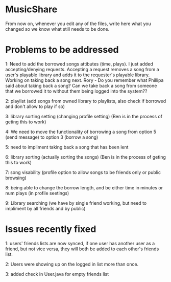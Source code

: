 MusicShare
==========

From now on, whenever you edit any of the files, write here what you changed so we know what still needs to be done.


Problems to be addressed
=====================

1: Need to add the borrowed songs attibutes (time, plays). I just added accepting/denying requests. Accepting a request removes a song from a user's playable library and adds it to the requester's playable library. Working on taking back a song next. Rory - Do you remember what Phillipa said about taking back a song? Can we take back a song from someone that we borrowed it to without them being logged into the system??

2: playlist (add songs from owned library to playlists, also check if borrowed and don't allow to play if so)

3: library sorting setting (changing profile setting) (Ben is in the process of geting this to work)

4: We need to move the functionality of borrowing a song from option 5 (send message) to option 3 (borrow a song)

5: need to impliment taking back a song that has been lent

6: library sorting (actually sorting the songs) (Ben is in the process of geting this to work)

7: song visability (profile option to allow songs to be friends only or public browsing)

8: being able to change the borrow length, and be either time in minutes or num plays (in profile seetings)

9: Library searching (we have by single friend working, but need to impliment by all friends and by public)


Issues recently fixed
=====================

1: users' friends lists are now synced, if one user has another user as a friend, but not vice versa,
they will both be added to each other's friends list.

2: Users were showing up on the logged in list more than once.

3: added check in User.java for empty friends list
